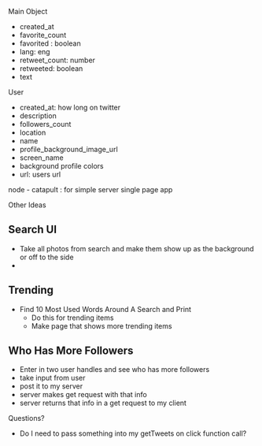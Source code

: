 Main Object
- created_at
- favorite_count
- favorited : boolean
- lang: eng
- retweet_count: number
- retweeted: boolean
- text

User
- created_at: how long on twitter
- description
- followers_count
- location
- name
- profile_background_image_url
- screen_name
- background profile colors
- url: users url

node - catapult : for simple server single page app

Other Ideas
## Search UI
- Take all photos from search and make them show up as the background or off to the side
-
## Trending
- Find 10 Most Used Words Around A Search and Print
  - Do this for trending items
  - Make page that shows more trending items
## Who Has More Followers
  - Enter in two user handles and see who has more followers
   - take input from user
   - post it to my server
   - server makes get request with that info
   - server returns that info in a get request to my client

 Questions?
 - Do I need to pass something into my getTweets on click function call?
